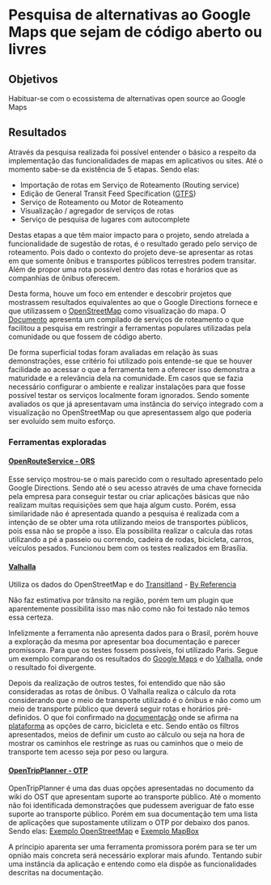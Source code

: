# Pesquisa de alternativas ao Google Maps que sejam de código aberto ou livres

## Objetivos

Habituar-se com o ecossistema de alternativas open source ao Google Maps

## Resultados

Através da pesquisa realizada foi possível entender o básico a respeito da implementação das funcionalidades de mapas em aplicativos ou sites. Até o momento sabe-se da existência de 5 etapas. Sendo elas:
* Importação de rotas em Serviço de Roteamento (Routing service)
* Edição de General Transit Feed Specification ([GTFS](https://developers.google.com/transit/gtfs?hl=pt-br))
* Serviço de Roteamento ou Motor de Roteamento
* Visualização / agregador de serviços de rotas
* Serviço de pesquisa de lugares com autocomplete

Destas etapas a que têm maior impacto para o projeto, sendo atrelada a funcionalidade de sugestão de rotas, é o resultado gerado pelo serviço de roteamento. Pois dado o contexto do projeto deve-se apresentar as rotas em que somente ônibus e transportes públicos terrestres podem transitar. Além de propor uma rota possível dentro das rotas e horários que as companhias de ônibus oferecem.

Desta forma, houve um foco em entender e descobrir projetos que mostrassem resultados equivalentes ao que o Google Directions fornece e que utilizassem o [OpenStreetMap](https://www.openstreetmap.org/) como visualização do mapa. O [Documento](https://wiki.openstreetmap.org/wiki/Routing/online_routers) apresenta um compilado de serviços de roteamento o que facilitou a pesquisa em restringir a ferramentas  populares utilizadas pela comunidade ou que fossem de código aberto.

De forma superficial todas foram avaliadas em relação às suas demonstrações, esse critério foi utilizado pois entende-se que se houver facilidade ao acessar o que a ferramenta tem a oferecer isso demonstra a maturidade e a relevância dela na comunidade. Em casos que se fazia necessário configurar o ambiente e realizar instalações para que fosse possível testar os serviços localmente foram ignorados. Sendo somente avaliados os que já apresentavam uma instância do serviço integrado com a visualização no OpenStreetMap ou que apresentassem algo que poderia ser evoluído sem muito esforço.

### Ferramentas exploradas

#### [OpenRouteService - ORS](https://openrouteservice.org/)

Esse serviço mostrou-se o mais parecido com o resultado apresentado pelo Google Directions. Sendo até o seu acesso através de uma chave fornecida pela empresa para conseguir testar ou criar aplicações básicas que não realizam muitas requisições sem que haja algum custo. Porém, essa similaridade não é apresentada quando a pesquisa é realizada com a intenção de se obter uma rota utilizando meios de transportes públicos, pois essa não se propõe a isso. Ela possibilita realizar o calcula das rotas utilizando a pé a passeio ou correndo, cadeira de rodas, bicicleta, carros, veículos pesados. Funcionou bem com os testes realizados em Brasília.

#### [Valhalla](https://valhalla.github.io/valhalla/)

Utiliza os dados do OpenStreetMap e do [Transitland](https://www.transit.land/) - [By Referencia](https://valhalla.github.io/valhalla/api/)

Não faz estimativa por trânsito na região, porém tem um plugin que aparentemente possibilita isso mas não como não foi testado não temos essa certeza.

Infelizmente a ferramenta não apresenta dados para o Brasil, porém houve a exploração da mesma por apresentar boa documentação e parecer promissora. Para que os testes fossem possíveis, foi utilizado Paris. Segue um exemplo comparando os resultados do [Google Maps](https://www.google.com.br/maps/dir/Arco+do+Triunfo,+Pra%C3%A7a+Charles+de+Gaulle,+Paris,+Fran%C3%A7a/Torre+Eiffel,+Champ+de+Mars,+5+Av.+Anatole+France,+75007+Paris,+Fran%C3%A7a/@48.8659374,2.2881312,14.71z/data=!3m1!5s0x47e66fe1ee0293a1:0x213fe992eb6cca0c!4m17!4m16!1m5!1m1!1s0x47e66fec70fb1d8f:0xd9b5676e112e643d!2m2!1d2.2950682!2d48.873848!1m5!1m1!1s0x47e66e2964e34e2d:0x8ddca9ee380ef7e0!2m2!1d2.2944813!2d48.8583701!2m1!6e2!3e3!5i2) e do [Valhalla](https://valhalla.openstreetmap.de/directions?profile=bus&wps=2.2944990543196795%2C48.858260200000004%2C2.295037226037673%2C48.8737791), onde o resultado foi divergente.

Depois da realização de outros testes, foi entendido que não são consideradas as rotas de ônibus. O Valhalla realiza o cálculo da rota considerando que o meio de transporte utilizado é o ônibus e não como um meio de transporte público que deverá seguir rotas e horários pré-definidos. O que foi confirmado na [documentação](https://valhalla.github.io/valhalla/api/turn-by-turn/api-reference/) onde se afirma na [plataforma](https://valhalla.openstreetmap.de/) as opções de carro, bicicleta e etc. Sendo então os filtros apresentados, meios de definir um custo ao cálculo ou seja na hora de mostrar os caminhos ele restringe as ruas ou caminhos que o meio de transporte tem acesso seja por peso ou largura.

#### [OpenTripPlanner - OTP](https://docs.opentripplanner.org/en/v2.2.0/)

OpenTripPlanner é uma das duas opções apresentadas no documento da wiki do OST que apresentam suporte ao transporte público. Até o momento não foi identificada demonstrações que pudessem averiguar de fato esse suporte ao transporte público. Porém em sua documentação tem uma lista de aplicações que supostamente utilizam o OTP por debaixo dos panos. Sendo elas: [Exemplo OpenStreetMap](https://www.soundtransit.org/tripplanner/to/location:d0f8163dcc9fae7af13d69300a69cbaa/from/location:landmark_2400/now/1677250800000/travel-by/bus,train/route-option/fastest%20trip/max-walk/1609) e [Exemplo MapBox](https://entur.no/reisedetaljer/2cd2ee9c-6cb8-41ef-a539-48e86080bab2?source=travelResult)

A príncipio aparenta ser uma ferramenta promissora porém para se ter um opnião mais concreta será necessário explorar mais afundo. Tentando subir uma instância da aplicação e entendo como ela dispõe as funcionalidades descritas na documentação.



